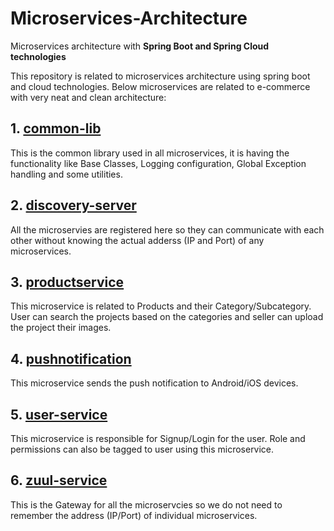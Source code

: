 # Microservices-Architecture

Microservices architecture with **Spring Boot and Spring Cloud technologies**

This repository is related to microservices architecture using spring boot and cloud technologies. Below microservices are related to e-commerce with very neat and clean architecture:

## 1. [common-lib](https://github.com/ShyamJiPatel/Microservcies-Architecture/tree/master/common-lib "Common Library")
This is the common library used in all microservices, it is having the functionality like Base Classes, Logging configuration, Global Exception handling and some utilities.
## 2. [discovery-server](https://github.com/ShyamJiPatel/Microservcies-Architecture/tree/master/discovery-server "Discovery Microservice")
All the microservies are registered here so they can communicate with each other without knowing the actual adderss (IP and Port) of any microservices.
## 3. [productservice](https://github.com/ShyamJiPatel/Microservcies-Architecture/tree/master/productservice "Product Microservice")
This microservice is related to Products and their Category/Subcategory. User can search the projects based on the categories and seller can upload the project their images.
## 4. [pushnotification](https://github.com/ShyamJiPatel/Microservcies-Architecture/tree/master/pushnotification "Push Notification Microservice")
This microservice sends the push notification to Android/iOS devices.
## 5. [user-service](https://github.com/ShyamJiPatel/Microservcies-Architecture/tree/master/user-service "User Microservice")
This microservice is responsible for Signup/Login for the user. Role and permissions can also be tagged to user using this microservice.
## 6. [zuul-service](https://github.com/ShyamJiPatel/Microservcies-Architecture/tree/master/zuul-server "Zuul Microservices")
This is the Gateway for all the microservcies so we do not need to remember the address (IP/Port) of individual microservices.



